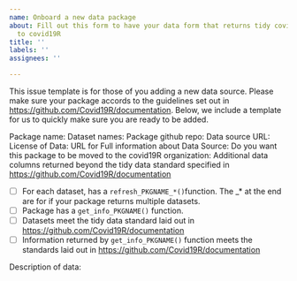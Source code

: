 ```yaml
---
name: Onboard a new data package
about: Fill out this form to have your data form that returns tidy covid-19 data added
  to covid19R
title: ''
labels: ''
assignees: ''

---
```


This issue template is for those of you adding a new data source. Please make sure your package accords to the guidelines set out in https://github.com/Covid19R/documentation. Below, we include a template for us to quickly make sure you are ready to be added. 

Package name:
Dataset names:
Package github repo:
Data source URL:
License of Data:
URL for Full information about Data Source:
Do you want this package to be moved to the covid19R organization:
Additional data columns returned beyond the tidy data standard specified in https://github.com/Covid19R/documentation

- [ ] For each dataset, has a `refresh_PKGNAME_*()`function. The _* at the end are for if your package returns multiple datasets.
- [ ] Package has a `get_info_PKGNAME()` function.
- [ ] Datasets meet the tidy data standard laid out in https://github.com/Covid19R/documentation
- [ ] Information returned by `get_info_PKGNAME()` function meets the standards laid out in https://github.com/Covid19R/documentation

Description of data:
